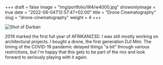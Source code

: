 +++
draft = false
image = "img/portfolio/W4/w4000.jpg"
showonlyimage = true
date = "2022-06-04T12:57:47+02:00"
title = "Drone Cinematography"
slug = "drone-cinematography"
weight = 4
+++

![Shot of Durban][1]

2019 marked the first full year of AFRIKANIZ3D. I was still mostly working on architectural projects. I bought a drone, the first generation DJI Mini. The timing of the COVID-19 pandemic delayed things "a bit" through various restrictions, but I'm happy that this gets to be part of the mix and look forward to seriously playing with it again.


[1]: /img/portfolio/W4/w4001.jpg